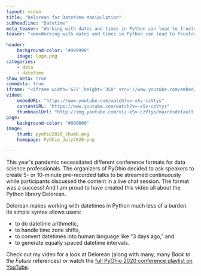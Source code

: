 ```yaml
---
layout: video
title: "Delorean for Datetime Manipulation"
subheadline: "Datetime"
meta_teaser: "Working with dates and times in Python can lead to frustration, heartache, and, ironically, lost time – but it doesn’t have to!  This brief demo introduces Delorean, a library constructed to make datetime manipulation in Python easier."
teaser: "<em>Working with dates and times in Python can lead to frustration, heartache, and, ironically, lost time – but it doesn’t have to!  This brief demo introduces Delorean, a library constructed to make datetime manipulation in Python easier.  </em>"

header:
    background-color: "#999999"
    image: logo.png
categories:
    - data
    - datetime
show_meta: true
comments: true
iframe: "<iframe width='622' height='350' src='//www.youtube.com/embed/-xSv-czVtys' frameborder='0' allowfullscreen></iframe>"
video:
    embedURL: "https://www.youtube.com/watch?v=-xSv-czVtys"
    contentURL: "https://www.youtube.com/watch?v=-xSv-czVtys"
    thumbnailUrl: "http://img.youtube.com/vi/-xSv-czVtys/maxresdefault.jpg"
page:
    background-color: "#000000"
image:
    thumb: pyohio2020_thumb.png
    homepage: PyOhio_July2020.png

---
```


<!--more-->


This year's pandemic necessitated different conference formats for data science professionals.  The organizers of PyOhio decided to ask speakers to create 5- or 10-minute pre-recorded talks to be streamed continuously while participants discussed the content in a live chat session.  The format was a success!  And I am proud to have created this video all about the Python library Delorean.

Delorean makes working with datetimes in Python much less of a burden.  Its simple syntax allows users:
- to do datetime arithmetic, 
- to handle time zone shifts, 
- to convert datetimes into human language like “3 days ago,” and
- to generate equally spaced datetime intervals.  

Check out my video for a look at Delorean (along with many, many _Back to the Future_ references) or watch the [full PyOhio 2020 conference playlist on YouTube][1].


[1]: https://www.youtube.com/watch?v=OGmzRIgDgOY&list=PL2k6bbM_wgjtGSzPXzUzP3AfVO-o4imbB

